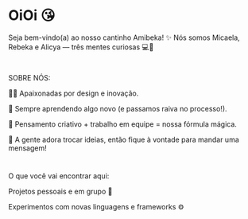 # OiOi 😘

Seja bem-vindo(a) ao nosso cantinho Amibeka! ✨
Nós somos Micaela, Rebeka e Alicya — três mentes curiosas 💻🚀
# 
SOBRE NÓS:

👩‍💻 Apaixonadas por design e inovação.

🌱 Sempre aprendendo algo novo (e passamos raiva no processo!).

🧠 Pensamento criativo + trabalho em equipe = nossa fórmula mágica.

💬 A gente adora trocar ideias, então fique à vontade para mandar uma mensagem!

#
O que você vai encontrar aqui:

Projetos pessoais e em grupo 🧩

Experimentos com novas linguagens e frameworks ⚙️
